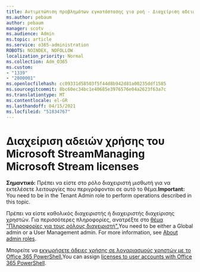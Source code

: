 ```yaml
---
title: Αντιμετώπιση προβλημάτων εγκατάστασης για ροή - Διαχείριση αδειών χρήσης ροής
ms.author: pebaum
author: pebaum
manager: scotv
ms.audience: Admin
ms.topic: article
ms.service: o365-administration
ROBOTS: NOINDEX, NOFOLLOW
localization_priority: Normal
ms.collection: Adm_O365
ms.custom:
- "1339"
- "2800001"
ms.openlocfilehash: cc09331d58503f5f44d8b942d81a00235ddf1585
ms.sourcegitcommit: 8bc60ec34bc1e40685e3976576e04a2623f63a7c
ms.translationtype: MT
ms.contentlocale: el-GR
ms.lasthandoff: 04/15/2021
ms.locfileid: "51834767"
---
```

# <a name="managing-microsoft-stream-licenses"></a><span data-ttu-id="0002c-102">Διαχείριση αδειών χρήσης του Microsoft Stream</span><span class="sxs-lookup"><span data-stu-id="0002c-102">Managing Microsoft Stream licenses</span></span>

<span data-ttu-id="0002c-103">**Σημαντικό:** Πρέπει να είστε στο ρόλο διαχειριστή μισθωτή για να εκτελέσετε λειτουργίες που περιγράφονται σε αυτό το θέμα.</span><span class="sxs-lookup"><span data-stu-id="0002c-103">**Important:** You need to be in the Tenant Admin role to perform operations described in this topic.</span></span>

<span data-ttu-id="0002c-104">Πρέπει να είστε καθολικός διαχειριστής ή διαχειριστής διαχείρισης χρηστών. Για περισσότερες πληροφορίες, ανατρέξτε στο [θέμα "Πληροφορίες για τους ρόλους διαχειριστή".](https://docs.microsoft.com/microsoft-365/admin/add-users/about-admin-roles)</span><span class="sxs-lookup"><span data-stu-id="0002c-104">You need to be either a Global admin or a User Management admin. For more information, see [About admin roles](https://docs.microsoft.com/microsoft-365/admin/add-users/about-admin-roles).</span></span>

<span data-ttu-id="0002c-105">Μπορείτε να [εκχωρήσετε άδειες χρήσης σε λογαριασμούς χρηστών με το Office 365 PowerShell.](https://go.microsoft.com/fwlink/p/?linkid=850410)</span><span class="sxs-lookup"><span data-stu-id="0002c-105">You can assign [licenses to user accounts with Office 365 PowerShell](https://go.microsoft.com/fwlink/p/?linkid=850410).</span></span>
